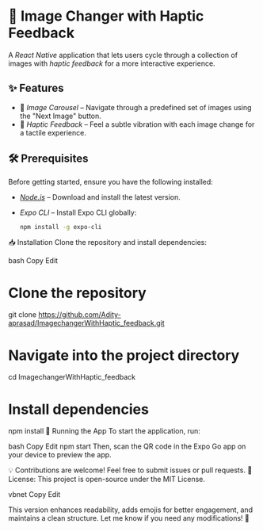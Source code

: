 # 📸 Image Changer with Haptic Feedback  

A *React Native* application that lets users cycle through a collection of images with *haptic feedback* for a more interactive experience.  

## ✨ Features  

- 🎠 *Image Carousel* – Navigate through a predefined set of images using the "Next Image" button.  
- 📳 *Haptic Feedback* – Feel a subtle vibration with each image change for a tactile experience.  

## 🛠 Prerequisites  

Before getting started, ensure you have the following installed:  

- *[Node.js](https://nodejs.org/)* – Download and install the latest version.  
- *Expo CLI* – Install Expo CLI globally:  

  ```bash
  npm install -g expo-cli
📥 Installation
Clone the repository and install dependencies:

bash
Copy
Edit
# Clone the repository
git clone https://github.com/Adity-aprasad/ImagechangerWithHaptic_feedback.git

# Navigate into the project directory
cd ImagechangerWithHaptic_feedback

# Install dependencies
npm install
🚀 Running the App
To start the application, run:

bash
Copy
Edit
npm start
Then, scan the QR code in the Expo Go app on your device to preview the app.

💡 Contributions are welcome! Feel free to submit issues or pull requests.
📌 License: This project is open-source under the MIT License.

vbnet
Copy
Edit

This version enhances readability, adds emojis for better engagement, and maintains a clean structure. Let me know if you need any modifications! 🚀
